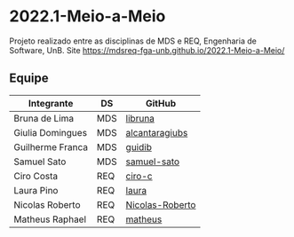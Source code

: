 # 2022.1-Meio-a-Meio
Projeto realizado entre as disciplinas de MDS e REQ, Engenharia de Software, UnB.
Site https://mdsreq-fga-unb.github.io/2022.1-Meio-a-Meio/
## Equipe
| Integrante       | DS | GitHub         |
|------------------|---|----------------|
| Bruna de Lima    |MDS| [libruna](https://github.com/libruna)        |
| Giulia Domingues |MDS| [alcantaragiubs](https://github.com/alcantaragiubs) |
| Guilherme Franca |MDS| [guidib](https://github.com/GuiDib)     |
| Samuel Sato      |MDS| [samuel-sato](https://github.com/samuel-sato)    |
| Ciro Costa       |REQ| [ciro-c](https://github.com/ciro-c)         |
| Laura Pino       |REQ| [laura](https://github.com/)          |
| Nicolas Roberto  |REQ| [Nicolas-Roberto]([https://github.com/](https://github.com/Nicolas-Roberto))        |
| Matheus Raphael  |REQ| [matheus](https://github.com/)        |

<!-- | Pedro Henrique   |REQ| PedroMoraes39  | -->
